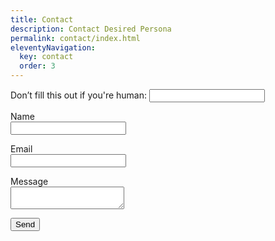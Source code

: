 ```yaml
---
title: Contact
description: Contact Desired Persona
permalink: contact/index.html
eleventyNavigation:
  key: contact
  order: 3
---
```


<form name="contact" data-netlify-recaptcha="true" netlify>
  <p class="hidden">
    <label>Don’t fill this out if you're human: <input name="bot-field" /></label>
  </p>
  <p>
    <label>Name <br><input type="text" name="name" /></label>
  </p>
  <p>
    <label>Email <br><input type="email" name="email" /></label>
  </p>
  <p>
    <label>Message <br><textarea name="message"></textarea></label>
  </p>
  <div data-netlify-recaptcha="true"></div>
  <p>
    <button type="submit">Send</button>
  </p>
</form>
